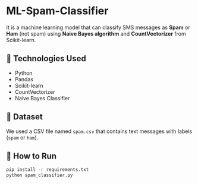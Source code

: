 # ML-Spam-Classifier


It is a machine learning model that can classify SMS messages as **Spam** or **Ham** (not spam) using **Naive Bayes algorithm** and **CountVectorizer** from Scikit-learn.

## 🧠 Technologies Used

- Python
- Pandas
- Scikit-learn
- CountVectorizer
- Naive Bayes Classifier

## 📁 Dataset

We used a CSV file named `spam.csv` that contains text messages with labels (`spam` or `ham`).

## 🚀 How to Run

```bash
pip install -r requirements.txt
python spam_classifier.py
